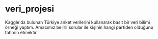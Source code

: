 # veri_projesi
Kaggle'da bulunan Türkiye anket verilerini kullanarak basit bir veri bilimi örneği yaptım. Amacımız belirli sorular ile kişinin hangi partiden olduğunu tahmin etmektir.
